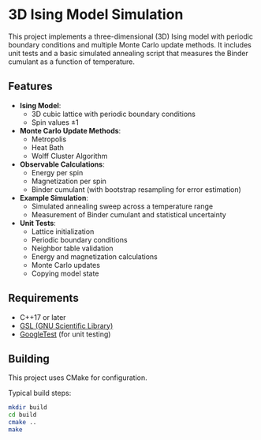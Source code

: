 # 3D Ising Model Simulation

This project implements a three-dimensional (3D) Ising model with periodic boundary conditions and multiple Monte Carlo update methods. It includes unit tests and a basic simulated annealing script that measures the Binder cumulant as a function of temperature.

## Features

- **Ising Model**:
  - 3D cubic lattice with periodic boundary conditions
  - Spin values ±1
- **Monte Carlo Update Methods**:
  - Metropolis
  - Heat Bath
  - Wolff Cluster Algorithm
- **Observable Calculations**:
  - Energy per spin
  - Magnetization per spin
  - Binder cumulant (with bootstrap resampling for error estimation)
- **Example Simulation**:
  - Simulated annealing sweep across a temperature range
  - Measurement of Binder cumulant and statistical uncertainty
- **Unit Tests**:
  - Lattice initialization
  - Periodic boundary conditions
  - Neighbor table validation
  - Energy and magnetization calculations
  - Monte Carlo updates
  - Copying model state

## Requirements

- C++17 or later
- [GSL (GNU Scientific Library)](https://www.gnu.org/software/gsl/)
- [GoogleTest](https://github.com/google/googletest) (for unit testing)

## Building

This project uses CMake for configuration.

Typical build steps:

```bash
mkdir build
cd build
cmake ..
make
